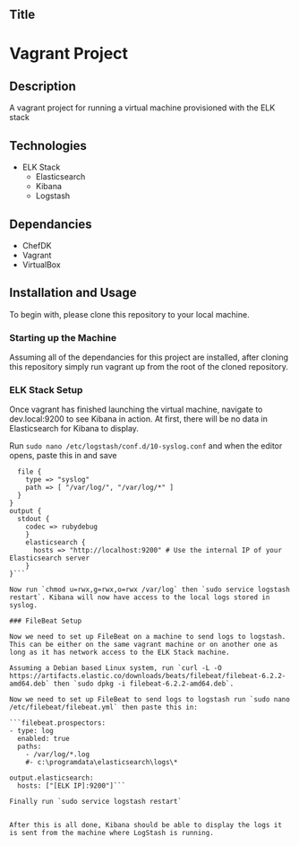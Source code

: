 ## Title

# Vagrant Project

## Description

A vagrant project for running a virtual machine provisioned with the ELK stack

## Technologies

- ELK Stack
  - Elasticsearch
  - Kibana
  - Logstash

## Dependancies

- ChefDK
- Vagrant
- VirtualBox

## Installation and Usage

To begin with, please clone this repository to your local machine.

### Starting up the Machine

Assuming all of the dependancies for this project are installed, after cloning this repository simply run vagrant up from the root of the cloned repository.

### ELK Stack Setup

Once vagrant has finished launching the virtual machine, navigate to dev.local:9200 to see Kibana in action. At first, there will be no data in Elasticsearch for Kibana to display.

Run `sudo nano /etc/logstash/conf.d/10-syslog.conf` and when the editor opens, paste this in and save

```input {
  file {
    type => "syslog"
    path => [ "/var/log/", "/var/log/*" ]
  }
}
output {
  stdout {
    codec => rubydebug
    }
    elasticsearch {
      hosts => "http://localhost:9200" # Use the internal IP of your Elasticsearch server
    }
}```

Now run `chmod u=rwx,g=rwx,o=rwx /var/log` then `sudo service logstash restart`. Kibana will now have access to the local logs stored in syslog.

### FileBeat Setup

Now we need to set up FileBeat on a machine to send logs to logstash. This can be either on the same vagrant machine or on another one as long as it has network access to the ELK Stack machine.

Assuming a Debian based Linux system, run `curl -L -O https://artifacts.elastic.co/downloads/beats/filebeat/filebeat-6.2.2-amd64.deb` then `sudo dpkg -i filebeat-6.2.2-amd64.deb`.

Now we need to set up FileBeat to send logs to logstash run `sudo nano /etc/filebeat/filebeat.yml` then paste this in:

```filebeat.prospectors:
- type: log
  enabled: true
  paths:
    - /var/log/*.log
    #- c:\programdata\elasticsearch\logs\*

output.elasticsearch:
  hosts: ["[ELK IP]:9200"]```

Finally run `sudo service logstash restart`


After this is all done, Kibana should be able to display the logs it is sent from the machine where LogStash is running.